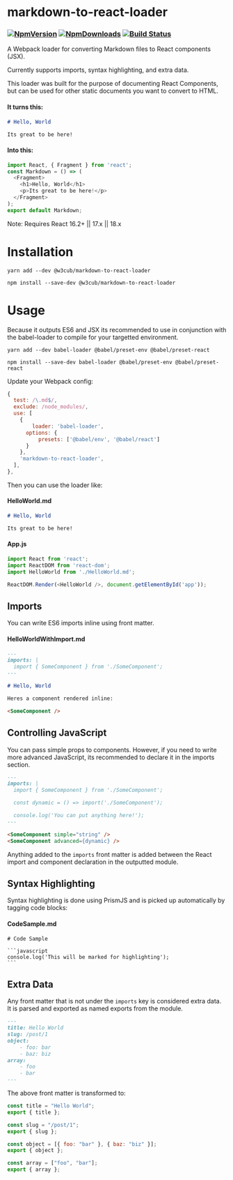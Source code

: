 # markdown-to-react-loader


### [![NpmVersion](https://img.shields.io/npm/v/@w3cub/markdown-to-react-loader.svg)](https://www.npmjs.com/package/@w3cub/markdown-to-react-loader) [![NpmDownloads](https://img.shields.io/npm/dt/@w3cub/markdown-to-react-loader.svg)](https://www.npmjs.com/package/@w3cub/markdown-to-react-loader) [![Build Status](https://travis-ci.org/jsakas/markdown-to-react-loader.svg?branch=master)](https://travis-ci.org/jsakas/markdown-to-react-loader)


A Webpack loader for converting Markdown files to React components (JSX).

Currently supports imports, syntax highlighting, and extra data.

This loader was built for the purpose of documenting React Components, but can be used for other static documents you want to convert to HTML. 

#### It turns this:

```markdown
# Hello, World

Its great to be here!
```

#### Into this:

```javascript
import React, { Fragment } from 'react';
const Markdown = () => (
  <Fragment>
    <h1>Hello, World</h1>
    <p>Its great to be here!</p>
  </Fragment>
);
export default Markdown;
```

Note: Requires React 16.2+ || 17.x || 18.x

# Installation

```
yarn add --dev @w3cub/markdown-to-react-loader
```
```
npm install --save-dev @w3cub/markdown-to-react-loader
```

# Usage

Because it outputs ES6 and JSX its recommended to use in conjunction with the babel-loader to compile for your targetted environment.

```
yarn add --dev babel-loader @babel/preset-env @babel/preset-react
```
```
npm install --save-dev babel-loader @babel/preset-env @babel/preset-react
```

Update your Webpack config:

```javascript
{
  test: /\.md$/,
  exclude: /node_modules/,
  use: [
    {
    	loader: 'babel-loader',
      options: {
          presets: ['@babel/env', '@babel/react']
      }
    },
    'markdown-to-react-loader',
  ],
},
```

Then you can use the loader like:

#### HelloWorld.md

```markdown
# Hello, World

Its great to be here!
```

#### App.js

```javascript
import React from 'react';
import ReactDOM from 'react-dom';
import HelloWorld from './HelloWorld.md';

ReactDOM.Render(<HelloWorld />, document.getElementById('app'));
```

## Imports

You can write ES6 imports inline using front matter.

#### HelloWorldWithImport.md

```markdown
---
imports: |
  import { SomeComponent } from './SomeComponent';
---

# Hello, World

Heres a component rendered inline:

<SomeComponent />

```

## Controlling JavaScript

You can pass simple props to components. However, if you need to write more advanced JavaScript, its recommended to declare it in the imports section.

```markdown
---
imports: |
  import { SomeComponent } from './SomeComponent';

  const dynamic = () => import('./SomeComponent');

  console.log('You can put anything here!');
---

<SomeComponent simple="string" />
<SomeComponent advanced={dynamic} />

```

Anything added to the `imports` front matter is added between the React import and component declaration in the outputted module.

## Syntax Highlighting

Syntax highlighting is done using PrismJS and is picked up automatically by tagging code blocks:

#### CodeSample.md

    # Code Sample

    ```javascript
    console.log('This will be marked for highlighting');
    ```

## Extra Data

Any front matter that is not under the `imports` key is considered extra data. It is parsed and exported as named exports from the module.

```markdown
---
title: Hello World
slug: /post/1
object:
    - foo: bar
    - baz: biz
array:
    - foo
    - bar
---
```

The above front matter is transformed to:

```javascript
const title = "Hello World";
export { title };

const slug = "/post/1";
export { slug };

const object = [{ foo: "bar" }, { baz: "biz" }];
export { object };

const array = ["foo", "bar"];
export { array };
```
